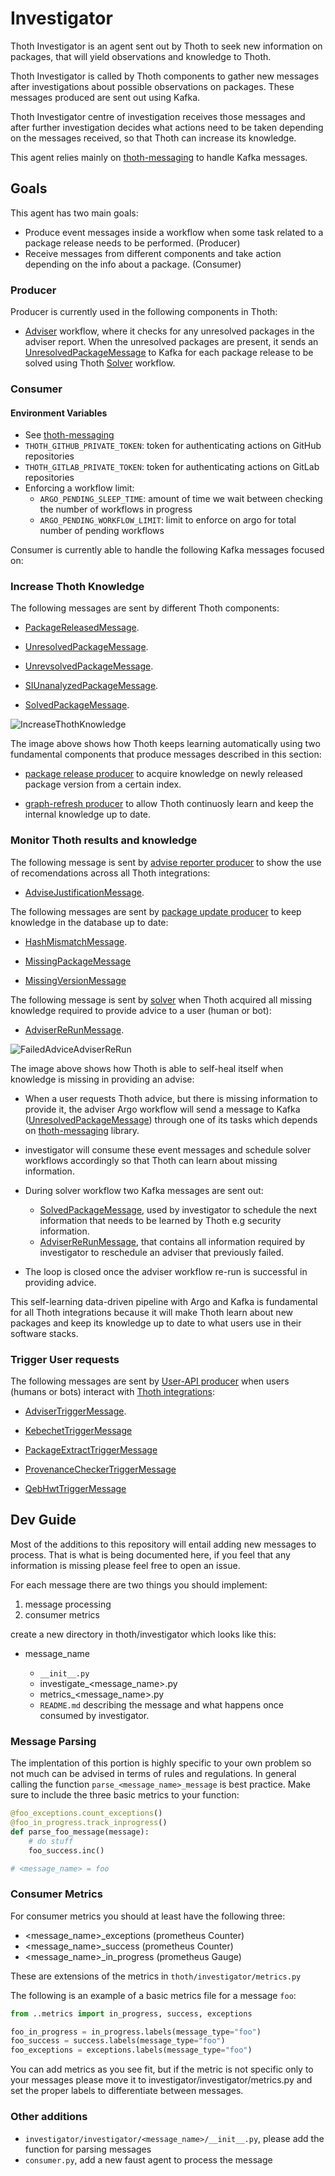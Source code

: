# Investigator

Thoth Investigator is an agent sent out by Thoth to seek new information on packages, that will yield observations and knowledge to Thoth.

Thoth Investigator is called by Thoth components to gather new messages after investigations about possible observations on packages.
These messages produced are sent out using Kafka.

Thoth Investigator centre of investigation receives those messages and after further investigation decides what actions need to be taken depending on the messages received,
so that Thoth can increase its knowledge.

This agent relies mainly on [thoth-messaging](https://github.com/thoth-station/messaging) to handle Kafka messages.

## Goals

This agent has two main goals:

- Produce event messages inside a workflow when some task related to a package release needs to be performed. (Producer)
- Receive messages from different components and take action depending on the info about a package. (Consumer)

### Producer

Producer is currently used in the following components in Thoth:

- [Adviser](https://github.com/thoth-station/adviser/tree/master/thoth/adviser) workflow, where it checks for any unresolved packages in the adviser report.
When the unresolved packages are present, it sends an [UnresolvedPackageMessage](https://github.com/thoth-station/messaging/blob/a579a480819a9b35123e9002243f4bba6d082929/thoth/messaging/unresolved_package.py#L35)
to Kafka for each package release to be solved using Thoth [Solver](https://github.com/thoth-station/solver) workflow.

### Consumer

#### Environment Variables

- See [thoth-messaging](https://github.com/thoth-station/messaging)
- `THOTH_GITHUB_PRIVATE_TOKEN`: token for authenticating actions on GitHub repositories
- `THOTH_GITLAB_PRIVATE_TOKEN`: token for authenticating actions on GitLab repositories
- Enforcing a workflow limit:
  - `ARGO_PENDING_SLEEP_TIME`: amount of time we wait between checking the number of workflows in progress
  - `ARGO_PENDING_WORKFLOW_LIMIT`: limit to enforce on argo for total number of pending workflows

Consumer is currently able to handle the following Kafka messages focused on:

### Increase Thoth Knowledge

The following messages are sent by different Thoth components:

- [PackageReleasedMessage](https://github.com/thoth-station/investigator/blob/master/investigator/investigator/package_released/README.md).

- [UnresolvedPackageMessage](https://github.com/thoth-station/investigator/blob/master/investigator/investigator/unresolved_package/README.md).

- [UnrevsolvedPackageMessage](https://github.com/thoth-station/investigator/blob/master/investigator/investigator/unrevsolved_package/README.md).

- [SIUnanalyzedPackageMessage](https://github.com/thoth-station/investigator/blob/master/investigator/investigator/si_unanalyzed_package/README.md).

- [SolvedPackageMessage](https://github.com/thoth-station/investigator/blob/master/investigator/investigator/solved_package/README.md).

![IncreaseThothKnowledge](https://raw.githubusercontent.com/thoth-station/investigator/master/investigator/investigator/images/IncreaseThothKnowledge.jpg)

The image above shows how Thoth keeps learning automatically using two fundamental components that produce messages described in this section:

- [package release producer](https://github.com/thoth-station/package-releases-job) to acquire knowledge on newly released package version from a certain index.

- [graph-refresh producer](https://github.com/thoth-station/graph-refresh-job) to allow Thoth continuosly learn and keep the internal knowledge up to date.

### Monitor Thoth results and knowledge

The following message is sent by [advise reporter producer](https://github.com/thoth-station/advise-reporter) to show the use of recomendations across all Thoth integrations:

- [AdviseJustificationMessage](https://github.com/thoth-station/investigator/blob/master/investigator/investigator/advise_justification/README.md).

The following messages are sent by [package update producer](https://github.com/thoth-station/package-update-job) to keep knowledge in the database up to date:

- [HashMismatchMessage](https://github.com/thoth-station/investigator/blob/master/investigator/investigator/hash_mismatch/README.md).

- [MissingPackageMessage](https://github.com/thoth-station/investigator/blob/master/investigator/investigator/missing_package/README.md)

- [MissingVersionMessage](https://github.com/thoth-station/investigator/blob/master/investigator/investigator/missing_version/README.md)

The following message is sent by [solver](https://github.com/thoth-station/solver) when Thoth acquired all missing knowledge required to provide advice to a user (human or bot):

- [AdviserReRunMessage](https://github.com/thoth-station/investigator/blob/master/investigator/investigator/advise_justification/README.md).

![FailedAdviceAdviserReRun](https://raw.githubusercontent.com/thoth-station/investigator/master/investigator/investigator/images/FailedAdviceAdviserReRun.jpg)

The image above shows how Thoth is able to self-heal itself when knowledge is missing in providing an advise:

- When a user requests Thoth advice, but there is missing information to provide it, the adviser Argo workflow
will send a message to Kafka ([UnresolvedPackageMessage](https://github.com/thoth-station/messaging/blob/master/thoth/messaging/unresolved_package.py))
through one of its tasks which depends on [thoth-messaging](https://github.com/thoth-station/messaging) library.

- investigator will consume these event messages and schedule solver workflows accordingly so that Thoth can learn about missing information.

- During solver workflow two Kafka messages are sent out:
  - [SolvedPackageMessage](https://github.com/thoth-station/messaging/blob/master/thoth/messaging/solved_package.py), used by investigator to schedule the next information that needs to be learned by Thoth e.g security information.
  - [AdviserReRunMessage](https://github.com/thoth-station/messaging/blob/master/thoth/messaging/adviser_re_run.py), that contains all information required by investigator to reschedule an adviser that previously failed.

- The loop is closed once the adviser workflow re-run is successful in providing advice.

This self-learning data-driven pipeline with Argo and Kafka is fundamental for all Thoth integrations because it will make Thoth learn about new packages
and keep its knowledge up to date to what users use in their software stacks.


### Trigger User requests

The following messages are sent by [User-API producer](https://github.com/thoth-station/user-api) when users (humans or bots)
interact with [Thoth integrations](https://github.com/thoth-station/adviser/blob/master/docs/source/integration.rst):

- [AdviserTriggerMessage](https://github.com/thoth-station/investigator/blob/master/investigator/investigator/adviser_trigger/README.md).

- [KebechetTriggerMessage](https://github.com/thoth-station/investigator/blob/master/investigator/investigator/kebechet_trigger/README.md)

- [PackageExtractTriggerMessage](https://github.com/thoth-station/investigator/blob/master/investigator/investigator/package_extract_trigger/README.md)

- [ProvenanceCheckerTriggerMessage](https://github.com/thoth-station/investigator/blob/master/investigator/investigator/provenance_checker_trigger/README.md)

- [QebHwtTriggerMessage](https://github.com/thoth-station/investigator/blob/master/investigator/investigator/qebhwt_trigger/README.md)

## Dev Guide

Most of the additions to this repository will entail adding new messages to process. That is what is being documented
here, if you feel that any information is missing please feel free to open an issue.

For each message there are two things you should implement:

1. message processing
2. consumer metrics

create a new directory in thoth/investigator which looks like this:

- message_name

  - `__init__.py`
  - investigate_<message_name>.py
  - metrics_<message_name>.py
  - `README.md` describing the message and what happens once consumed by investigator.

### Message Parsing

The implentation of this portion is highly specific to your own problem so not much can be advised in terms of rules
and regulations. In general calling the function `parse_<message_name>_message` is best practice.  Make sure to include
the three basic metrics to your function:

```python
@foo_exceptions.count_exceptions()
@foo_in_progress.track_inprogress()
def parse_foo_message(message):
    # do stuff
    foo_success.inc()

# <message_name> = foo
```

### Consumer Metrics

For consumer metrics you should at least have the following three:

- <message_name>_exceptions (prometheus Counter)
- <message_name>_success (prometheus Counter)
- <message_name>_in_progress (prometheus Gauge)

These are extensions of the metrics in `thoth/investigator/metrics.py`

The following is an example of a basic metrics file for a message `foo`:

```python
from ..metrics import in_progress, success, exceptions

foo_in_progress = in_progress.labels(message_type="foo")
foo_success = success.labels(message_type="foo")
foo_exceptions = exceptions.labels(message_type="foo")
```

You can add metrics as you see fit, but if the metric is not specific only to your messages please move it to
investigator/investigator/metrics.py and set the proper labels to differentiate between messages.

### Other additions

- `investigator/investigator/<message_name>/__init__.py`, please add the function for parsing messages
- `consumer.py`, add a new faust agent to process the message
